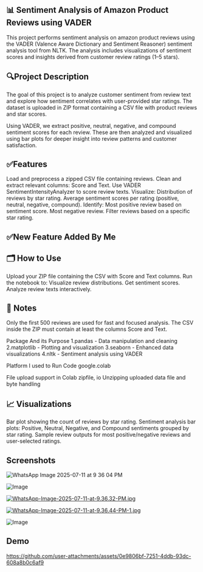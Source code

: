 ## 📊 Sentiment Analysis of Amazon Product Reviews using VADER

This project performs sentiment analysis on amazon product reviews using the VADER (Valence Aware Dictionary and Sentiment Reasoner) sentiment analysis tool from NLTK. The analysis includes visualizations of sentiment scores and insights derived from customer review ratings (1–5 stars).

## 🔍Project Description

The goal of this project is to analyze customer sentiment from review text and explore how sentiment correlates with user-provided star ratings. The dataset is uploaded in ZIP format containing a CSV file with product reviews and star scores.

Using VADER, we extract positive, neutral, negative, and compound sentiment scores for each review. These are then analyzed and visualized using bar plots for deeper insight into review patterns and customer satisfaction.

## ✅Features

Load and preprocess a zipped CSV file containing reviews.
Clean and extract relevant columns: Score and Text.
Use VADER SentimentIntensityAnalyzer to score review texts.
Visualize:
Distribution of reviews by star rating.
Average sentiment scores per rating (positive, neutral, negative, compound).
Identify:
Most positive review based on sentiment score.
Most negative review.
Filter reviews based on a specific star rating.
## ✅New Feature Added By Me

## 🗂️ How to Use 
Upload your ZIP file containing the CSV with Score and Text columns. Run the notebook to: Visualize review distributions. Get sentiment scores. Analyze review texts interactively.

## 📌 Notes

Only the first 500 reviews are used for fast and focused analysis. The CSV inside the ZIP must contain at least the columns Score and Text.

Package And its Purpose 1.pandas - Data manipulation and cleaning 2.matplotlib - Plotting and visualization 3.seaborn - Enhanced data visualizations 4.nltk - Sentiment analysis using VADER

Platform I used to Run Code google.colab

File upload support in Colab zipfile, io Unzipping uploaded data file and byte handling

## 📈 Visualizations

Bar plot showing the count of reviews by star rating.
Sentiment analysis bar plots:
Positive, Neutral, Negative, and Compound sentiments grouped by star rating.
Sample review outputs for most positive/negative reviews and user-selected ratings.

## Screenshots 

![WhatsApp Image 2025-07-11 at 9 36 04 PM](https://github.com/user-attachments/assets/f3064205-ee0b-4c55-a3b4-c7febea2e155)


![Image](https://github.com/user-attachments/assets/4e05b03a-8b48-48ff-bc01-b4ed6e3c875e)

[![WhatsApp-Image-2025-07-11-at-9.36.32-PM.jpg](https://pasteimg.com/images/2025/07/13/WhatsApp-Image-2025-07-11-at-9.36.32-PM.jpg)](https://pasteimg.com/image/ByWSH)

[![WhatsApp-Image-2025-07-11-at-9.36.44-PM-1.jpg](https://pasteimg.com/images/2025/07/13/WhatsApp-Image-2025-07-11-at-9.36.44-PM-1.jpg)](https://pasteimg.com/image/ByYPs)

![Image](https://github.com/user-attachments/assets/21ca33b1-766d-4f86-9ba9-ded10f80f956)

## Demo

https://github.com/user-attachments/assets/0e9806bf-7251-4ddb-93dc-608a8b0c6af9





